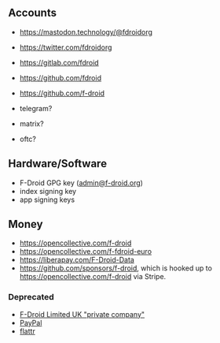 
## Accounts

* https://mastodon.technology/@fdroidorg
* https://twitter.com/fdroidorg
* https://gitlab.com/fdroid
* https://github.com/fdroid
* https://github.com/f-droid

* telegram?
* matrix?
* oftc?

## Hardware/Software

* F-Droid GPG key (admin@f-droid.org)
* index signing key
* app signing keys


## Money

* https://opencollective.com/f-droid
* https://opencollective.com/f-fdroid-euro
* https://liberapay.com/F-Droid-Data
* https://github.com/sponsors/f-droid, which is hooked up to https://opencollective.com/f-droid via Stripe.

### Deprecated
* [F-Droid Limited UK "private company"](https://beta.companieshouse.gov.uk/company/08420676)
* [PayPal](https://www.paypal.com/cgi-bin/webscr?cmd=_s-xclick&hosted_button_id=E2FCXCT6837GL)
* [flattr](https://flattr.com/thing/343053/F-Droid-Repository)
